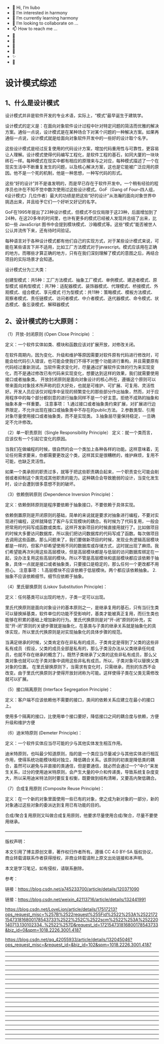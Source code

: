 * 👋 Hi, I’m liubo
* 👀 I’m interested in harmony
* 🌱 I’m currently learning harmony
* 💞️ I’m looking to collaborate on ...
* 📫 How to reach me ...
* 📇
* 🎃
* 🍺
* 🍥
* ✨
* 🍰

# 设计模式综述



## 1、什么是设计模式

设计模式并非是软件开发的专业术语，实际上，“模式”最早诞生于建筑学。



设计模式的定义是：在面向对象软件设计过程中针对特定问题的简洁而优雅的解决方案。通俗一点说，设计模式是在某种场合下对某个问题的一种解决方案。如果再通俗一点说，设计模式就是给面向对象软件开发中的一些好的设计取个名字。



这些设计模式是经过反复使用的代码设计方案，增加代码重用性与可靠性，更容易让人理解。设计模式使得代码编写工程化，是软件工程的基石，如同大厦的一块块砖石一样。每种模式在现实中都有相应的原理来与之对应，每种模式描述了一个在现实生活中不断重复发生的问题，以及核心解决方案，这也是它能被广泛应用的原因。他不是一个死的机制，他是一种思想，一种写代码的形式。



这些“好的设计”并不是谁发明的，而是早已存在于软件开发中。一个稍有经验的程序员也许在不知不觉中数次使用过这些设计模式。GoF（Gang of Four–四人组，《设计模式》几位作者）最大的功绩是把这些“好的设计”从浩瀚的面向对象世界中挑选出来，并且给予它们一个好听又好记的名字。



GoF在1995年提出了23种设计模式，但模式不仅仅局限于这23种，后面增加到了24种。在这20多年的时间里，也许有更多的模式已经被人发现并总结了出来，比如一些 JavaScript 图书中会提到模块模式、沙箱模式等。这些“模式”能否被世人公认并流传下来，还有待时间验证。



每种语言对于各种设计模式都有他们自己的实现方式，对于某些设计模式来说，可能在某些语言下并不适用，比如工厂方法模式对于javascript。模式应该用在正确的地方。而哪些才算正确的地方，只有在我们深刻理解了模式的意图之后，再结合项目的实际场景才会知道。



设计模式分为三大类：

创建型模式：共5种：工厂方法模式、抽象工厂模式、单例模式、建造者模式、原型模式
结构型模式：共7种：适配器模式、装饰器模式、代理模式、桥接模式、外观模式、组合模式、享元模式
行为型模式：共11种：策略模式、模板方法模式、观察者模式、责任链模式、访问者模式、中介者模式、迭代器模式、命令模式、状态模式、备忘录模式、解释器模式



## 2、设计模式的七大原则：

（1）开放-封闭原则 (Open Close Principle) ：

定义：一个软件实体如类、模块和函数应该对扩展开放，对修改关闭。

在软件周期内，因为变化、升级和维护等原因需要对软件原有代码进行修改时，可能会给代码引入错误，也可能会使我们不得不对整个功能进行重构，并且需要原有代码经过重新测试。当软件需求变化时，尽量通过扩展软件实体的行为来实现变化，而不是通过修改已有代码来实现变化，想要达到这样的效果，我们就需要使用接口或者抽象类。
开放封闭原则是面向对象设计的核心所在，遵循这个原则可以带来面向对象技术所声称的巨大好处，也就是可维护、可扩展、可复用、灵活性好。开发人员应该仅对程序中呈现的频繁变化的那些部分作出抽象，然而，对于应用程序中的每个部分都刻意的进行抽象同样不是一个好主意。拒绝不成熟的抽象和抽象本身一样重要。
注意事项：
1.通过接口或者抽象类约束扩展，对扩展进行边界限定，不允许出现在接口或抽象类中不存在的public方法。
2.参数类型、引用对象尽量使用接口或者抽象类，而不是实现类。
3.抽象层尽量保持稳定，一旦确定不允许修改。



（2）单一职责原则（Single Responsibility Principle）
定义：就一个类而言，应该仅有一个引起它变化的原因。

当我们在做编程的时候，很自然的会一个类加上各种各样的功能。这样意味着，无论任何需求要来，你都需要更改这个类，这样其实是很糟糕的，维护麻烦，复用不可能，也缺乏灵活性。

如果一个类承担的职责过多，就等于把这些职责耦合起来，一个职责变化可能会削弱或者抑制这个类完成其他职责的能力。这种耦合会导致脆弱的设计，当变化发生时，设计会遭到很多意想不到的破坏。


（3）依赖倒转原则 (Dependence Inversion Principle)：

定义：依赖倒转原则是程序要依赖于抽象接口，不要依赖于具体实现。

依赖倒置原则是开闭原则的基础，简单的来说就是要求对抽象进行编程，不要对实现进行编程，这样就降低了客户与实现模块的耦合。有时候为了代码复用，一般会把常用的代码写成函数或类库。这样开发新项目的时候直接用就行了。比如做项目的时候大多要访问数据库，所以我们把访问数据库的代码写成了函数。每次做项目去调用这些函数。那么问题来了，我们要做新项目的时候，发现业务逻辑高层模块都是一样的，但客户却希望使用不同的数据库或存储方式，这时就出现了麻烦。我们希望能再次利用这些高层模块，但是高层模块都是与低层的访问数据库绑定在一起，没办法复用这些高层的模块。所以不管是高层模块和底层模块都应该依赖于抽象，具体一点就是接口或者抽象类，只要接口是稳定的，那么任何一个更改都不用担心。
注意事项：
1.高层模块不应该依赖于低层模块。两个都应该依赖抽象。
2.抽象不应该依赖细节。细节应依赖于抽象。



（4）里氏替换原则 (Liskov Substitution Principle)：

定义：任何基类可以出现的地方，子类一定可以出现。

里氏代换原则是面向对象设计的基本原则之一，是继承复用的基石，只有当衍生类可以替换掉基类，软件单位的功能不受影响时，基类才能被真正复用，而衍生类也能够在积累的基础上增加新的行为。里氏代换原则是对“开-闭”原则的补充，实现“开-闭”原则的关键步骤就是抽象化，在基类与子类的继承关系就是抽象化的具体实现，所以里氏代换原则是对实现抽象化的具体步骤的规范。

当满足继承的时候，父类肯定存在非私有的成员，子类肯定是得到了父类的这些非私有成员（假设，父类的成员全部是私有的，那么子类没办法从父类继承任何成员，也就不存在继承的概念了）。既然子类继承了父类的这些非私有成员，那么父类对象也就可以在子类对象中调用这些非私有成员。所以，子类对象可以替换父类对象的位置。
在里氏替换原则下，当需求有变化时，只需继承，而别的东西不会改变。由于里氏代换原则才使得开放封闭称为可能。这样使得子类在父类无需修改就可以扩展。



（5）接口隔离原则 (Interface Segregation Principle)：

定义：客户端不应该依赖他不需要的接口，类间的依赖关系应建立在最小的接口上。

使用多个隔离的接口，比使用单个接口要好，降低接口之间的耦合度与依赖，方便升级和维护方便



（6）迪米特原则 (Demeter Principle)：

定义：一个软件实体应当尽可能的少与其他实体发生相互作用。

迪米特原则，也叫最少知道原则，指的是一个类应当尽量减少与其他实体进行相互作用，使得系统功能模块相对独立，降低耦合关系。该原则的初衷是降低类的耦合，虽然可以避免与非直接的类通信，但是要通信，就必然会通过一个“中介”来发生关系，过分的使用迪米特原则，会产生大量的中介和传递类，导致系统复杂度变大，所以采用迪米特法则时要反复权衡，既要做到结构清晰，又要高内聚低耦合。



（7）合成复用原则 (Composite Reuse Principle)：

定义：在一个新的对象里面使用一些已有的对象，使之成为新对象的一部分，新的对象通过这些对象的委派达到复用已有功能的目的。

合成/聚合复用原则又叫做合成复用原则，他要求尽量使用合成/聚合，尽量不要使用继承。































——————————————————

版权声明：

本文引用了博主原创文章，著作权归作者所有。遵循 CC 4.0 BY-SA 版权协议，商业转载请联系作者获得授权，非商业转载请附上原文出处链接和本声明。

本文是学习笔记，如有侵权，请联系删除。

参考：

链接：https://blog.csdn.net/a745233700/article/details/120371090

链接：https://blog.csdn.net/weixin_42113716/article/details/132441991



























https://blog.csdn.net/LoveLion/article/details/17517213?ops_request_misc=%257B%2522request%255Fid%2522%253A%2522172154731816800178543733%2522%252C%2522scm%2522%253A%252220140713.130102334..%2522%257D&request_id=172154731816800178543733&biz_id=0&spm=1018.2226.3001.4187









https://blog.csdn.net/qq_42055933/article/details/132045046?ops_request_misc=&request_id=&biz_id=102&spm=1018.2226.3001.4187









---

---

---

---

---

---

---

---

---

---

---

---

---

---

---

---

---

---

---

---
